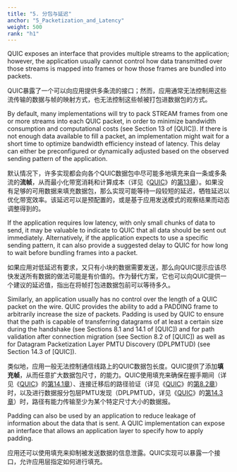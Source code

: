 ```yaml
---
title: "5. 分包与延迟"
anchor: "5_Packetization_and_Latency"
weight: 500
rank: "h1"
---
```


QUIC exposes an interface that provides multiple streams to the application; however, the application usually cannot control how data transmitted over those streams is mapped into frames or how those frames are bundled into packets.

QUIC暴露了一个可以向应用提供多条流的接口；然而，应用通常无法控制用这些流传输的数据与帧的映射方式，也无法控制这些帧被打包进数据包的方式。

By default, many implementations will try to pack STREAM frames from one or more streams into each QUIC packet, in order to minimize bandwidth consumption and computational costs (see Section 13 of [QUIC]). If there is not enough data available to fill a packet, an implementation might wait for a short time to optimize bandwidth efficiency instead of latency. This delay can either be preconfigured or dynamically adjusted based on the observed sending pattern of the application.

默认情况下，许多实现都会向各个QUIC数据包中尽可能多地填充来自一条或多条流的**流帧**，从而最小化带宽消耗和计算成本（详见《[QUIC](../RFC9000_Chinese_Simplified)》的[第13章](../RFC9000_Chinese_Simplified/#13_Packetization_and_Reliability)）。如果没有足够的可用数据来填充数据包，那么实现可能等待一段较短的延迟，牺牲延迟以优化带宽效率。该延迟可以是预配置的，或是基于应用发送模式的观察结果而动态调整得到的。

If the application requires low latency, with only small chunks of data to send, it may be valuable to indicate to QUIC that all data should be sent out immediately. Alternatively, if the application expects to use a specific sending pattern, it can also provide a suggested delay to QUIC for how long to wait before bundling frames into a packet.

如果应用对低延迟有要求，又只有小块的数据需要发送，那么向QUIC提示应该尽快发送所有数据的做法可能是有价值的。作为替代方案，它也可以向QUIC提供一个建议的延迟值，指出在将帧打包进数据包前可以等待多久。

Similarly, an application usually has no control over the length of a QUIC packet on the wire. QUIC provides the ability to add a PADDING frame to arbitrarily increase the size of packets. Padding is used by QUIC to ensure that the path is capable of transferring datagrams of at least a certain size during the handshake (see Sections 8.1 and 14.1 of [QUIC]) and for path validation after connection migration (see Section 8.2 of [QUIC]) as well as for Datagram Packetization Layer PMTU Discovery (DPLPMTUD) (see Section 14.3 of [QUIC]).

类似地，应用一般无法控制通信线路上的QUIC数据包长度。QUIC提供了添加**填充帧**，从而任意扩大数据包尺寸，的能力。QUIC使用填充来确保在握手期间（详见《[QUIC](../RFC9000_Chinese_Simplified)》的[第14.1章](../RFC9000_Chinese_Simplified/#14.1_Initial_Datagram_Size)）、连接迁移后的路径验证（详见《[QUIC](../RFC9000_Chinese_Simplified)》的[第8.2章](../RFC9000_Chinese_Simplified/#8.2_Path_Validation)）时，以及进行数据报分包层PMTU发现（DPLPMTUD，详见《[QUIC](../RFC9000_Chinese_Simplified)》的[第14.3章](../RFC9000_Chinese_Simplified/#14.3_Datagram_Packetization_Layer_PMTU_Discovery)）时，路径有能力传输至少为某个特定尺寸大小的数据报。

Padding can also be used by an application to reduce leakage of information about the data that is sent. A QUIC implementation can expose an interface that allows an application layer to specify how to apply padding.

应用还可以使用填充来抑制被发送数据的信息泄露。QUIC实现可以暴露一个接口，允许应用层指定如何进行填充。
